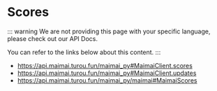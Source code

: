 # Scores

::: warning
We are not providing this page with your specific language, please check out our API Docs.

You can refer to the links below about this content.
:::

- https://api.maimai.turou.fun/maimai_py#MaimaiClient.scores
- https://api.maimai.turou.fun/maimai_py#MaimaiClient.updates
- https://api.maimai.turou.fun/maimai_py/maimai#MaimaiScores